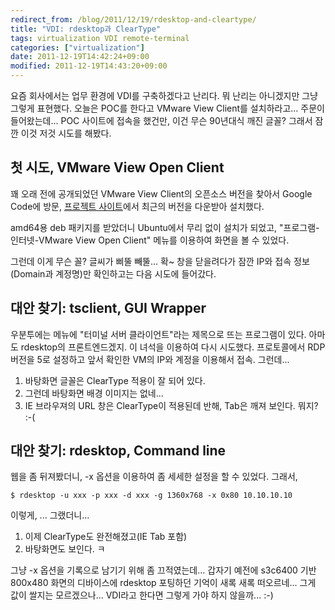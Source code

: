 ```yaml
---
redirect_from: /blog/2011/12/19/rdesktop-and-cleartype/
title: "VDI: rdesktop과 ClearType"
tags: virtualization VDI remote-terminal
categories: ["virtualization"]
date: 2011-12-19T14:42:24+09:00
modified: 2011-12-19T14:43:20+09:00
---
```

요즘 회사에서는 업무 환경에 VDI를 구축하겠다고 난리다. 뭐 난리는 아니겠지만
그냥 그렇게 표현했다. 오늘은 POC를 한다고 VMware View Client를 설치하라고...
주문이 들어왔는데... POC 사이트에 접속을 했건만, 이건 무슨 90년대식 깨진
글꼴? 그래서 잠깐 이것 저것 시도를 해봤다.

## 첫 시도, VMware View Open Client

꽤 오래 전에 공개되었던 VMware View Client의 오픈소스 버전을 찾아서
Google Code에 방문,
[프로젝트 사이트](http://code.google.com/p/vmware-view-open-client/)에서
최근의 버전을 다운받아 설치했다.

amd64용 deb 패키지를 받았더니 Ubuntu에서 무리 없이 설치가 되었고,
"프로그램-인터넷-VMware View Open Client" 메뉴를 이용하여 화면을 볼 수
있었다.

그런데 이게 무슨 꼴? 글씨가 삐뚤 빼뚤... 확~ 창을 닫을려다가 잠깐 IP와
접속 정보(Domain과 계정명)만 확인하고는 다음 시도에 들어갔다.

## 대안 찾기: tsclient, GUI Wrapper

우분투에는 메뉴에 "터미널 서버 클라이언트"라는 제목으로 뜨는 프로그램이 있다.
아마도 rdesktop의 프론트엔드겠지. 이 녀석을 이용하여 다시 시도했다.
프로토콜에서 RDP 버전을 5로 설정하고 앞서 확인한 VM의 IP와 계정을 이용해서
접속. 그런데...

1. 바탕화면 글꼴은 ClearType 적용이 잘 되어 있다.
1. 그런데 바탕화면 배경 이미지는 없네...
1. IE 브라우져의 URL 창은 ClearType이 적용된데 반해, Tab은 깨져 보인다. 뭐지? :-(

## 대안 찾기: rdesktop, Command line

웹을 좀 뒤져봤더니, -x 옵션을 이용하여 좀 세세한 설정을 할 수 있었다. 그래서,

```console
$ rdesktop -u xxx -p xxx -d xxx -g 1360x768 -x 0x80 10.10.10.10
```

이렇게, ... 그랬더니...

1. 이제 ClearType도 완전해졌고(IE Tab 포함)
1. 바탕화면도 보인다. ㅋ

그냥 -x 옵션을 기록으로 남기기 위해 좀 끄적였는데... 갑자기 예전에 s3c6400
기반 800x480 화면의 디바이스에 rdesktop 포팅하던 기억이 새록 새록 떠오르네...
그게 값이 쌀지는 모르겠으나... VDI라고 한다면 그렇게 가야 하지 않을까... :-)

